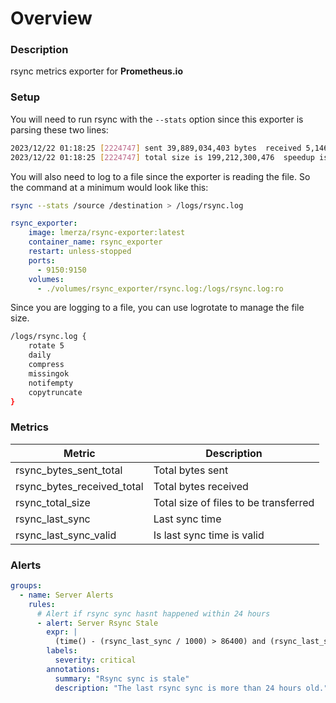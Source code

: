 # Overview

### Description
rsync metrics exporter for **Prometheus.io**

### Setup

You will need to run rsync with the `--stats` option since this exporter is parsing these two lines:

```bash
2023/12/22 01:18:25 [2224747] sent 39,889,034,403 bytes  received 5,146,208 bytes  70,546,738.48 bytes/sec
2023/12/22 01:18:25 [2224747] total size is 199,212,300,476  speedup is 4.99
```

You will also need to log to a file since the exporter is reading the file. So the command at a minimum would look like this:

```bash
rsync --stats /source /destination > /logs/rsync.log
```


```yaml
rsync_exporter:
    image: lmerza/rsync-exporter:latest
    container_name: rsync_exporter
    restart: unless-stopped
    ports:
      - 9150:9150
    volumes:
      - ./volumes/rsync_exporter/rsync.log:/logs/rsync.log:ro
```

Since you are logging to a file, you can use logrotate to manage the file size.

```bash
/logs/rsync.log {
    rotate 5
    daily
    compress
    missingok
    notifempty
    copytruncate
}
```


### Metrics

| Metric | Description |
| ------ | ----------- |
rsync_bytes_sent_total | Total bytes sent
rsync_bytes_received_total | Total bytes received
rsync_total_size | Total size of files to be transferred
rsync_last_sync | Last sync time
rsync_last_sync_valid | Is last sync time is valid


### Alerts

```yaml
groups:
  - name: Server Alerts
    rules:
      # Alert if rsync sync hasnt happened within 24 hours
      - alert: Server Rsync Stale
        expr: |
          (time() - (rsync_last_sync / 1000) > 86400) and (rsync_last_sync_valid == 1)
        labels:
          severity: critical
        annotations:
          summary: "Rsync sync is stale"
          description: "The last rsync sync is more than 24 hours old."
```